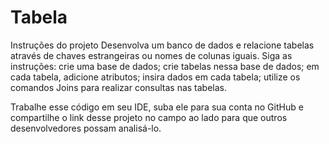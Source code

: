 # Tabela
Instruções do projeto
Desenvolva um banco de dados e relacione tabelas através de chaves estrangeiras ou nomes de colunas iguais. Siga as instruções:
crie uma base de dados; 
crie tabelas nessa base de dados;
em cada tabela, adicione atributos;
insira dados em cada tabela;
utilize os comandos Joins para realizar consultas nas tabelas. 
 
Trabalhe esse código em seu IDE, suba ele para sua conta no GitHub e compartilhe o link desse projeto no campo ao lado para que outros desenvolvedores possam analisá-lo.
